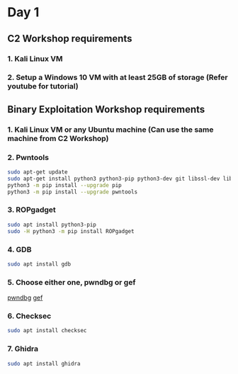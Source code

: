 # Day 1

## C2 Workshop requirements

### 1. Kali Linux VM
### 2. Setup a Windows 10 VM with at least 25GB of storage (Refer youtube for tutorial)


## Binary Exploitation Workshop requirements

### 1. Kali Linux VM or any Ubuntu machine (Can use the same machine from C2 Workshop)

### 2. Pwntools
```sh
sudo apt-get update
sudo apt-get install python3 python3-pip python3-dev git libssl-dev libffi-dev build-essential
python3 -m pip install --upgrade pip
python3 -m pip install --upgrade pwntools
```

### 3. ROPgadget
```sh
sudo apt install python3-pip
sudo -H python3 -m pip install ROPgadget
```

### 4. GDB
```sh
sudo apt install gdb
```

### 5. Choose either one, pwndbg or gef

[pwndbg](https://github.com/pwndbg/pwndbg)
[gef](https://github.com/hugsy/gef)

### 6. Checksec

```sh
sudo apt install checksec
```

### 7. Ghidra

```sh
sudo apt install ghidra
```